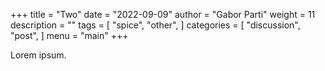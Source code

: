 +++
title = "Two"
date = "2022-09-09"
author = "Gabor Parti"
weight = 11
description = ""
tags = [
    "spice",
    "other",
]
categories = [
    "discussion",
    "post",
]
menu = "main"
+++

Lorem ipsum.